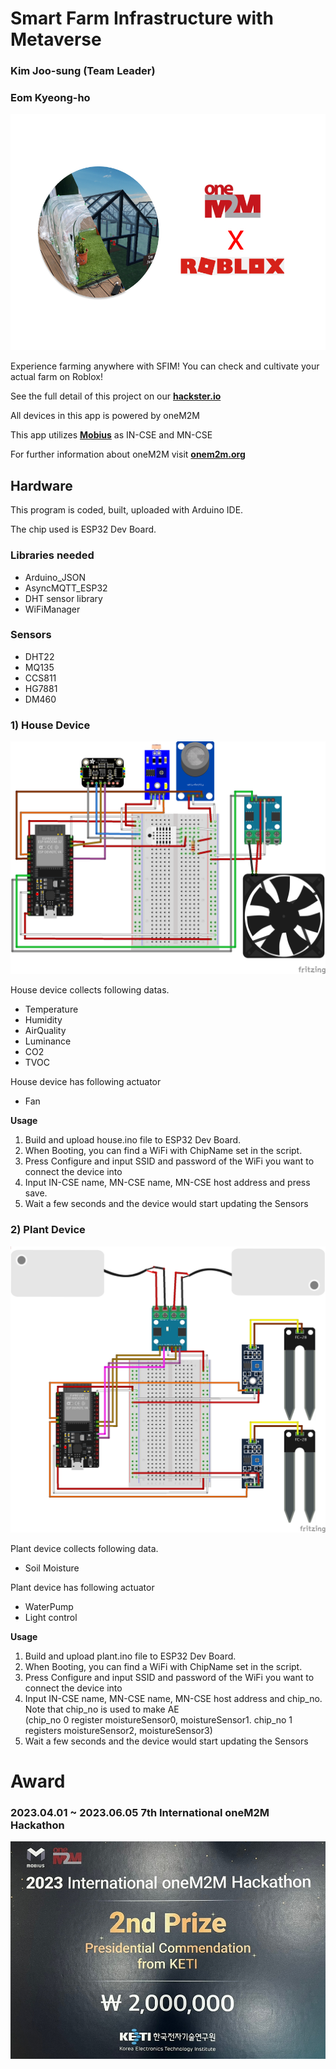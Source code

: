 # Smart Farm Infrastructure with Metaverse
### Kim Joo-sung (Team Leader)
### Eom Kyeong-ho
![img/tumbnail.jpg](img/thumbnail.jpg)

Experience farming anywhere with SFIM! You can check and cultivate your actual farm on Roblox!

See the full detail of this project on our [**hackster.io**](https://www.hackster.io/rudgh9242/smart-farm-infrastructure-with-metaverse-373664)

All devices in this app is powered by oneM2M

This app utilizes [**Mobius**](https://github.com/IoTKETI/Mobius) as IN-CSE and MN-CSE

For further information about oneM2M visit [**onem2m.org**](https://www.onem2m.org)
<br>

## Hardware

This program is coded, built, uploaded with Arduino IDE. 

The chip used is ESP32 Dev Board.

### Libraries needed

- Arduino_JSON
- AsyncMQTT_ESP32
- DHT sensor library
- WiFiManager

### Sensors

- DHT22
- MQ135
- CCS811
- HG7881
- DM460

### 1) House Device

![img/HouseDevice.png](img/HouseDevice.png)

House device collects following datas.

- Temperature
- Humidity
- AirQuality
- Luminance
- CO2
- TVOC

House device has following actuator

- Fan


**Usage**
1. Build and upload house.ino file to ESP32 Dev Board.
2. When Booting, you can find a WiFi with ChipName set in the script.
3. Press Configure and input SSID and password of the WiFi you want to connect the device into
4. Input IN-CSE name, MN-CSE name, MN-CSE host address and press save.
5. Wait a few seconds and the device would start updating the Sensors

### 2) Plant Device
![img/HouseDevice.png](img/PlantDevice.png)

Plant device collects following data.

- Soil Moisture


Plant device has following actuator
- WaterPump
- Light control

**Usage**
1. Build and upload plant.ino file to ESP32 Dev Board.
2. When Booting, you can find a WiFi with ChipName set in the script.
3. Press Configure and input SSID and password of the WiFi you want to connect the device into
4. Input IN-CSE name, MN-CSE name, MN-CSE host address and chip_no. Note that chip_no is used to make AE<br>
(chip_no 0 register moistureSensor0, moistureSensor1. chip_no 1 registers moistureSensor2, moistureSensor3)
5. Wait a few seconds and the device would start updating the Sensors

# Award
### 2023.04.01 ~ 2023.06.05 7th International oneM2M Hackathon
![img/2nd_Prize.png](img/2nd_Prize.png)
